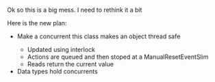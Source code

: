 Ok so this is a big mess. I need to rethink it a bit

Here is the new plan:
* Make a concurrent<T> this class makes an object thread safe
   * Updated using interlock
   * Actions<T> are queued and then stoped at a ManualResetEventSlim  
   * Reads return the current value 
* Data types hold concurrents


